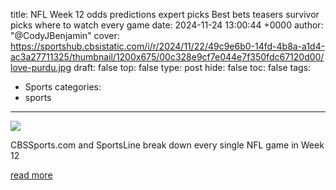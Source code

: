 title: NFL Week 12 odds predictions expert picks Best bets teasers survivor picks where to watch every game
date: 2024-11-24 13:00:44 +0000
author: "@CodyJBenjamin"
cover: https://sportshub.cbsistatic.com/i/r/2024/11/22/49c9e6b0-14fd-4b8a-a1d4-ac3a27711325/thumbnail/1200x675/00c328e9cf7e044e7f350fdc67120d00/love-purdu.jpg
draft: false
top: false
type: post
hide: false
toc: false
tags:
  - Sports
categories:
  - sports
---

![](https://sportshub.cbsistatic.com/i/r/2024/11/22/49c9e6b0-14fd-4b8a-a1d4-ac3a27711325/thumbnail/1200x675/00c328e9cf7e044e7f350fdc67120d00/love-purdu.jpg)

CBSSports.com and SportsLine break down every single NFL game in Week 12

[read more](https://www.cbssports.com/nfl/news/nfl-week-12-odds-predictions-expert-picks-best-bets-teasers-survivor-picks-where-to-watch-every-game/)
